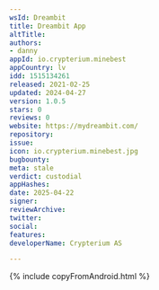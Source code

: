 ```yaml
---
wsId: Dreambit
title: Dreambit App
altTitle: 
authors:
- danny
appId: io.crypterium.minebest
appCountry: lv
idd: 1515134261
released: 2021-02-25
updated: 2024-04-27
version: 1.0.5
stars: 0
reviews: 0
website: https://mydreambit.com/
repository: 
issue: 
icon: io.crypterium.minebest.jpg
bugbounty: 
meta: stale
verdict: custodial
appHashes: 
date: 2025-04-22
signer: 
reviewArchive: 
twitter: 
social: 
features: 
developerName: Crypterium AS

---
```


{% include copyFromAndroid.html %}
